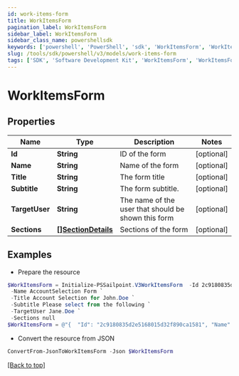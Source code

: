 ```yaml
---
id: work-items-form
title: WorkItemsForm
pagination_label: WorkItemsForm
sidebar_label: WorkItemsForm
sidebar_class_name: powershellsdk
keywords: ['powershell', 'PowerShell', 'sdk', 'WorkItemsForm', 'WorkItemsForm'] 
slug: /tools/sdk/powershell/v3/models/work-items-form
tags: ['SDK', 'Software Development Kit', 'WorkItemsForm', 'WorkItemsForm']
---
```



# WorkItemsForm

## Properties

Name | Type | Description | Notes
------------ | ------------- | ------------- | -------------
**Id** | **String** | ID of the form | [optional] 
**Name** | **String** | Name of the form | [optional] 
**Title** | **String** | The form title | [optional] 
**Subtitle** | **String** | The form subtitle. | [optional] 
**TargetUser** | **String** | The name of the user that should be shown this form | [optional] 
**Sections** | [**[]SectionDetails**](section-details) | Sections of the form | [optional] 

## Examples

- Prepare the resource
```powershell
$WorkItemsForm = Initialize-PSSailpoint.V3WorkItemsForm  -Id 2c9180835d2e5168015d32f890ca1581 `
 -Name AccountSelection Form `
 -Title Account Selection for John.Doe `
 -Subtitle Please select from the following `
 -TargetUser Jane.Doe `
 -Sections null
$WorkItemsForm = @"{  "Id": "2c9180835d2e5168015d32f890ca1581", "Name": "AccountSelection Form", "Title": "Account Selection for John.Doe", "Subtitle": "Please select from the following", "TargetUser": "Jane.Doe", "Sections": "null "}"@
```

- Convert the resource from JSON
```powershell
ConvertFrom-JsonToWorkItemsForm -Json $WorkItemsForm
```


[[Back to top]](#) 

